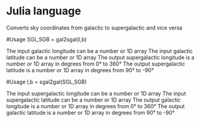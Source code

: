 # Julia language 

Converts sky coordinates from galactic to supergalactic and vice versa

#Usage
SGL,SGB = gal2sgal(l,b)

The input galactic longitude can be a number or 1D array
The input galactic  latitude can be a number or 1D array 
The output supergalactic longitude is a number or 1D array in degrees from 0° to 360°
The output supergalactic latitude is a number or 1D array in degrees from 90° to -90°

#Usage
l,b = sgal2gal(SGL,SGB)

The input supergalactic longitude can be a number or 1D array
The input supergalactic  latitude can be a number or 1D array 
The output galactic longitude is a number or 1D array in degrees from 0° to 360°
The output galactic latitude is a number or 1D array in degrees from 90° to -90°

